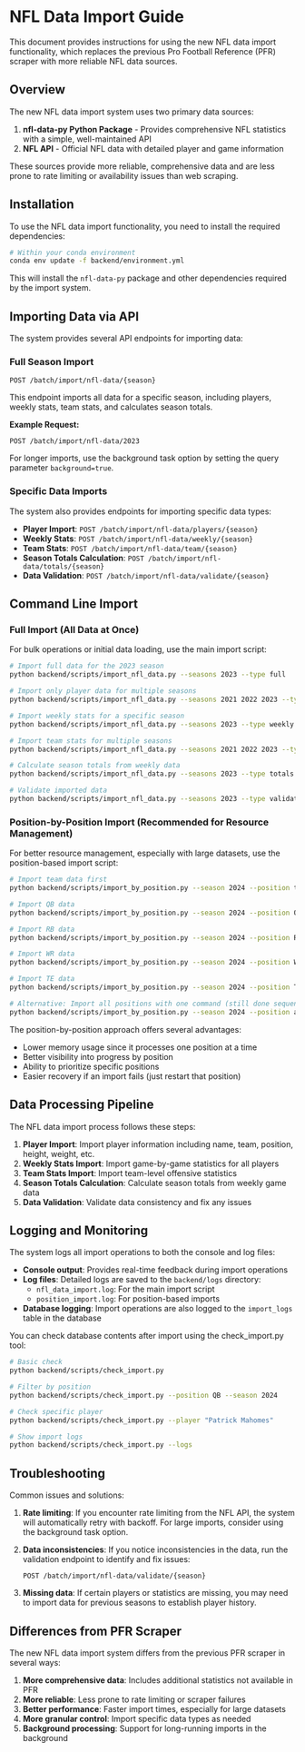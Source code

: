 # NFL Data Import Guide

This document provides instructions for using the new NFL data import functionality, which replaces the previous Pro Football Reference (PFR) scraper with more reliable NFL data sources.

## Overview

The new NFL data import system uses two primary data sources:

1. **nfl-data-py Python Package** - Provides comprehensive NFL statistics with a simple, well-maintained API
2. **NFL API** - Official NFL data with detailed player and game information

These sources provide more reliable, comprehensive data and are less prone to rate limiting or availability issues than web scraping.

## Installation

To use the NFL data import functionality, you need to install the required dependencies:

```bash
# Within your conda environment
conda env update -f backend/environment.yml
```

This will install the `nfl-data-py` package and other dependencies required by the import system.

## Importing Data via API

The system provides several API endpoints for importing data:

### Full Season Import

```
POST /batch/import/nfl-data/{season}
```

This endpoint imports all data for a specific season, including players, weekly stats, team stats, and calculates season totals.

**Example Request:**
```http
POST /batch/import/nfl-data/2023
```

For longer imports, use the background task option by setting the query parameter `background=true`.

### Specific Data Imports

The system also provides endpoints for importing specific data types:

- **Player Import**: `POST /batch/import/nfl-data/players/{season}`
- **Weekly Stats**: `POST /batch/import/nfl-data/weekly/{season}`
- **Team Stats**: `POST /batch/import/nfl-data/team/{season}`
- **Season Totals Calculation**: `POST /batch/import/nfl-data/totals/{season}`
- **Data Validation**: `POST /batch/import/nfl-data/validate/{season}`

## Command Line Import

### Full Import (All Data at Once)

For bulk operations or initial data loading, use the main import script:

```bash
# Import full data for the 2023 season
python backend/scripts/import_nfl_data.py --seasons 2023 --type full

# Import only player data for multiple seasons
python backend/scripts/import_nfl_data.py --seasons 2021 2022 2023 --type players

# Import weekly stats for a specific season
python backend/scripts/import_nfl_data.py --seasons 2023 --type weekly

# Import team stats for multiple seasons
python backend/scripts/import_nfl_data.py --seasons 2021 2022 2023 --type team

# Calculate season totals from weekly data
python backend/scripts/import_nfl_data.py --seasons 2023 --type totals

# Validate imported data
python backend/scripts/import_nfl_data.py --seasons 2023 --type validate
```

### Position-by-Position Import (Recommended for Resource Management)

For better resource management, especially with large datasets, use the position-based import script:

```bash
# Import team data first
python backend/scripts/import_by_position.py --season 2024 --position team

# Import QB data
python backend/scripts/import_by_position.py --season 2024 --position QB

# Import RB data
python backend/scripts/import_by_position.py --season 2024 --position RB

# Import WR data
python backend/scripts/import_by_position.py --season 2024 --position WR

# Import TE data
python backend/scripts/import_by_position.py --season 2024 --position TE

# Alternative: Import all positions with one command (still done sequentially)
python backend/scripts/import_by_position.py --season 2024 --position all
```

The position-by-position approach offers several advantages:
- Lower memory usage since it processes one position at a time
- Better visibility into progress by position
- Ability to prioritize specific positions
- Easier recovery if an import fails (just restart that position)

## Data Processing Pipeline

The NFL data import process follows these steps:

1. **Player Import**: Import player information including name, team, position, height, weight, etc.
2. **Weekly Stats Import**: Import game-by-game statistics for all players
3. **Team Stats Import**: Import team-level offensive statistics
4. **Season Totals Calculation**: Calculate season totals from weekly game data
5. **Data Validation**: Validate data consistency and fix any issues

## Logging and Monitoring

The system logs all import operations to both the console and log files:

- **Console output**: Provides real-time feedback during import operations
- **Log files**: Detailed logs are saved to the `backend/logs` directory:
  - `nfl_data_import.log`: For the main import script
  - `position_import.log`: For position-based imports
- **Database logging**: Import operations are also logged to the `import_logs` table in the database

You can check database contents after import using the check_import.py tool:

```bash
# Basic check
python backend/scripts/check_import.py

# Filter by position
python backend/scripts/check_import.py --position QB --season 2024

# Check specific player
python backend/scripts/check_import.py --player "Patrick Mahomes"

# Show import logs
python backend/scripts/check_import.py --logs
```

## Troubleshooting

Common issues and solutions:

1. **Rate limiting**: If you encounter rate limiting from the NFL API, the system will automatically retry with backoff. For large imports, consider using the background task option.

2. **Data inconsistencies**: If you notice inconsistencies in the data, run the validation endpoint to identify and fix issues:
   ```
   POST /batch/import/nfl-data/validate/{season}
   ```

3. **Missing data**: If certain players or statistics are missing, you may need to import data for previous seasons to establish player history.

## Differences from PFR Scraper

The new NFL data import system differs from the previous PFR scraper in several ways:

1. **More comprehensive data**: Includes additional statistics not available in PFR
2. **More reliable**: Less prone to rate limiting or scraper failures
3. **Better performance**: Faster import times, especially for large datasets
4. **More granular control**: Import specific data types as needed
5. **Background processing**: Support for long-running imports in the background